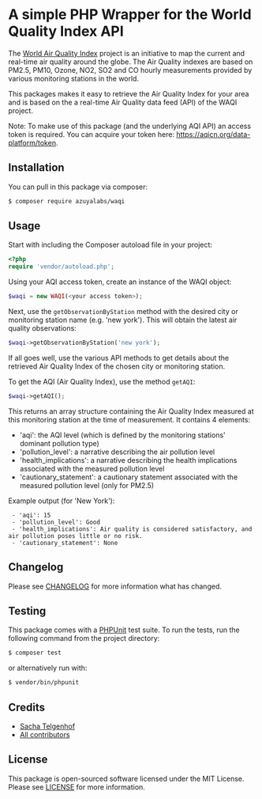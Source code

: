 # A simple PHP Wrapper for the World Quality Index API

The [World Air Quality Index](http://waqi.info) project is an initiative to map the current and real-time air quality 
around the globe. The Air Quality indexes are based on PM2.5, PM10, Ozone, NO2, SO2 and CO hourly measurements 
provided by various monitoring stations in the world. 

This packages makes it easy to retrieve the Air Quality Index for your area and is based on the a real-time Air Quality 
data feed (API) of the WAQI project.

Note: To make use of this package (and the underlying AQI API) an access token is required. You can acquire your 
token here: https://aqicn.org/data-platform/token.

## Installation

You can pull in this package via composer:

``` bash
$ composer require azuyalabs/waqi
```

## Usage
Start with including the Composer autoload file in your project:
```php
<?php
require 'vendor/autoload.php';
```
Using your AQI access token, create an instance of the WAQI object:
 
```php
$waqi = new WAQI(<your access token>);
``` 

Next, use the `getObservationByStation` method with the desired city or monitoring station name (e.g. 
'new york'). This will obtain the latest air quality observations:

```php
$waqi->getObservationByStation('new york');
``` 
 
If all goes well, use the various API methods to get details about the retrieved Air Quality Index of the chosen
city or monitoring station.

To get the AQI (Air Quality Index), use the method `getAQI`:

```php
$waqi->getAQI();
``` 
 
This returns an array structure containing the Air Quality Index measured at this monitoring station at the time of
 measurement. It contains 4 elements:
 - 'aqi': the AQI level (which is defined by the monitoring stations' dominant pollution type)
 - 'pollution_level': a narrative describing the air pollution level
 - 'health_implications': a narrative describing the health implications associated with the measured pollution level
 - 'cautionary_statement': a cautionary statement associated with the measured pollution level (only for PM2.5)
 
Example output (for 'New York'):
```
 - 'aqi': 15
 - 'pollution_level': Good
 - 'health_implications': Air quality is considered satisfactory, and air pollution poses little or no risk.
 - 'cautionary_statement': None
```
                                       

## Changelog

Please see [CHANGELOG](CHANGELOG.md) for more information what has changed.

## Testing
This package comes with a [PHPUnit](https://phpunit.de) test suite. To run the tests, run the following command
from the project directory:

``` bash
$ composer test
```

or alternatively run with:

``` bash
$ vendor/bin/phpunit
```

## Credits

- [Sacha Telgenhof](https://github.com/stelgenhof)
- [All contributors](../../contributors)

## License

This package is open-sourced software licensed under the MIT License. Please see [LICENSE](LICENSE) for more information.
